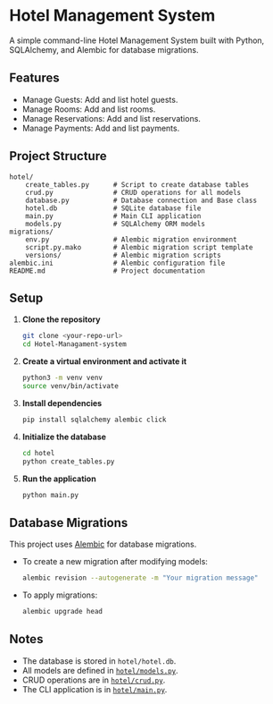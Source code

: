# Hotel Management System

A simple command-line Hotel Management System built with Python, SQLAlchemy, and Alembic for database migrations.

## Features

- Manage Guests: Add and list hotel guests.
- Manage Rooms: Add and list rooms.
- Manage Reservations: Add and list reservations.
- Manage Payments: Add and list payments.

## Project Structure

```
hotel/
    create_tables.py      # Script to create database tables
    crud.py               # CRUD operations for all models
    database.py           # Database connection and Base class
    hotel.db              # SQLite database file
    main.py               # Main CLI application
    models.py             # SQLAlchemy ORM models
migrations/
    env.py                # Alembic migration environment
    script.py.mako        # Alembic migration script template
    versions/             # Alembic migration scripts
alembic.ini               # Alembic configuration file
README.md                 # Project documentation
```

## Setup

1. **Clone the repository**

    ```sh
    git clone <your-repo-url>
    cd Hotel-Managament-system
    ```

2. **Create a virtual environment and activate it**

    ```sh
    python3 -m venv venv
    source venv/bin/activate
    ```

3. **Install dependencies**

    ```sh
    pip install sqlalchemy alembic click
    ```

4. **Initialize the database**

    ```sh
    cd hotel
    python create_tables.py
    ```

5. **Run the application**

    ```sh
    python main.py
    ```

## Database Migrations

This project uses [Alembic](https://alembic.sqlalchemy.org/) for database migrations.

- To create a new migration after modifying models:

    ```sh
    alembic revision --autogenerate -m "Your migration message"
    ```

- To apply migrations:

    ```sh
    alembic upgrade head
    ```

## Notes

- The database is stored in `hotel/hotel.db`.
- All models are defined in [`hotel/models.py`](hotel/models.py).
- CRUD operations are in [`hotel/crud.py`](hotel/crud.py).
- The CLI application is in [`hotel/main.py`](hotel/main.py).
